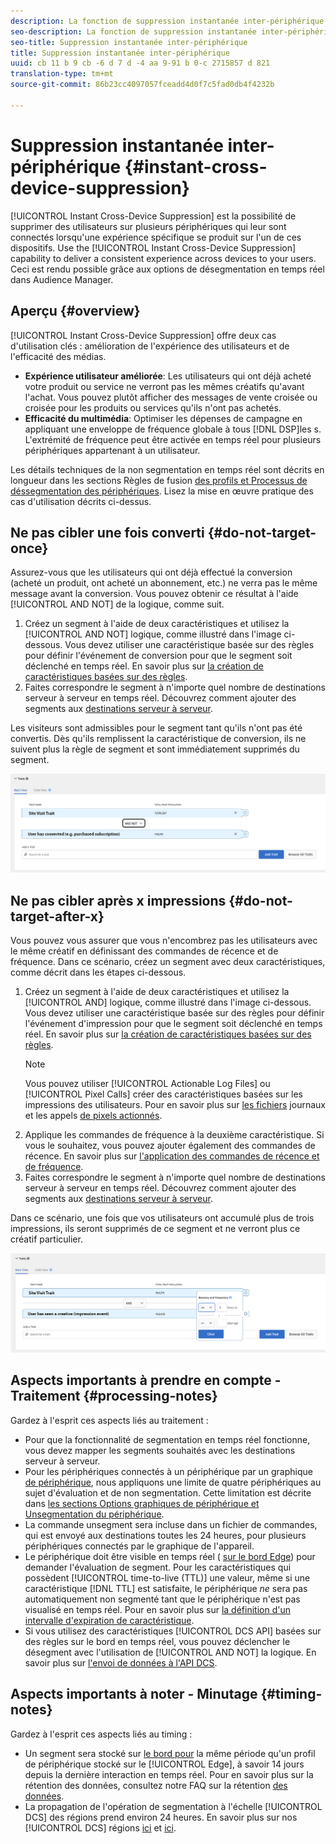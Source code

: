 ```yaml
---
description: La fonction de suppression instantanée inter-périphérique permet de supprimer des utilisateurs sur plusieurs périphériques qui leur sont associés lorsqu’une action particulière survient sur l’un de ces périphériques. Utilisez cette fonction pour offrir aux utilisateurs des conditions d’utilisation homogènes sur tous les périphériques. Ceci est rendu possible grâce aux options de désegmentation en temps réel dans Audience Manager.
seo-description: La fonction de suppression instantanée inter-périphérique permet de supprimer des utilisateurs sur plusieurs périphériques qui leur sont associés lorsqu’une action particulière survient sur l’un de ces périphériques. Utilisez cette fonction pour offrir aux utilisateurs des conditions d’utilisation homogènes sur tous les périphériques. Ceci est rendu possible grâce aux options de désegmentation en temps réel dans Audience Manager.
seo-title: Suppression instantanée inter-périphérique
title: Suppression instantanée inter-périphérique
uuid: cb 11 b 9 cb -6 d 7 d -4 aa 9-91 b 0-c 2715857 d 821
translation-type: tm+mt
source-git-commit: 86b23cc4097057fceadd4d0f7c5fad0db4f4232b

---
```



# Suppression instantanée inter-périphérique {#instant-cross-device-suppression}

[!UICONTROL Instant Cross-Device Suppression] est la possibilité de supprimer des utilisateurs sur plusieurs périphériques qui leur sont connectés lorsqu'une expérience spécifique se produit sur l'un de ces dispositifs. Use the [!UICONTROL Instant Cross-Device Suppression] capability to deliver a consistent experience across devices to your users. Ceci est rendu possible grâce aux options de désegmentation en temps réel dans Audience Manager.

## Aperçu {#overview}

[!UICONTROL Instant Cross-Device Suppression] offre deux cas d'utilisation clés : amélioration de l'expérience des utilisateurs et de l'efficacité des médias.

* **Expérience utilisateur améliorée**: Les utilisateurs qui ont déjà acheté votre produit ou service ne verront pas les mêmes créatifs qu'avant l'achat. Vous pouvez plutôt afficher des messages de vente croisée ou croisée pour les produits ou services qu'ils n'ont pas achetés.
* **Efficacité du multimédia**: Optimiser les dépenses de campagne en appliquant une enveloppe de fréquence globale à tous [!DNL DSP]les s. L'extrémité de fréquence peut être activée en temps réel pour plusieurs périphériques appartenant à un utilisateur.

Les détails techniques de la non segmentation en temps réel sont décrits en longueur dans les sections Règles de fusion [des profils et Processus de déssegmentation des périphériques](../../features/profile-merge-rules/merge-rule-unsegment.md). Lisez la mise en œuvre pratique des cas d'utilisation décrits ci-dessus.

## Ne pas cibler une fois converti {#do-not-target-once}

Assurez-vous que les utilisateurs qui ont déjà effectué la conversion (acheté un produit, ont acheté un abonnement, etc.) ne verra pas le même message avant la conversion. Vous pouvez obtenir ce résultat à l'aide [!UICONTROL AND NOT] de la logique, comme suit.

1. Créez un segment à l'aide de deux caractéristiques et utilisez la [!UICONTROL AND NOT] logique, comme illustré dans l'image ci-dessous. Vous devez utiliser une caractéristique basée sur des règles pour définir l'événement de conversion pour que le segment soit déclenché en temps réel. En savoir plus sur [la création de caractéristiques basées sur des règles](../../features/traits/create-onboarded-rule-based-traits.md#create-rules-based-or-onboarded-traits).
1. Faites correspondre le segment à n'importe quel nombre de destinations serveur à serveur en temps réel. Découvrez comment ajouter des segments aux [destinations serveur à serveur](../../features/destinations/add-edit-segments.md).

Les visiteurs sont admissibles pour le segment tant qu'ils n'ont pas été convertis. Dès qu'ils remplissent la caractéristique de conversion, ils ne suivent plus la règle de segment et sont immédiatement supprimés du segment.

![](assets/and_not_use_case.png)

## Ne pas cibler après x impressions {#do-not-target-after-x}

Vous pouvez vous assurer que vous n'encombrez pas les utilisateurs avec le même créatif en définissant des commandes de récence et de fréquence. Dans ce scénario, créez un segment avec deux caractéristiques, comme décrit dans les étapes ci-dessous.

1. Créez un segment à l'aide de deux caractéristiques et utilisez la [!UICONTROL AND] logique, comme illustré dans l'image ci-dessous. Vous devez utiliser une caractéristique basée sur des règles pour définir l'événement d'impression pour que le segment soit déclenché en temps réel. En savoir plus sur [la création de caractéristiques basées sur des règles](../../features/traits/create-onboarded-rule-based-traits.md#create-rules-based-or-onboarded-traits).
   >[!NOTE]
   >
   >Vous pouvez utiliser [!UICONTROL Actionable Log Files] ou [!UICONTROL Pixel Calls] créer des caractéristiques basées sur les impressions des utilisateurs. Pour en savoir plus sur [les fichiers](../../integration/media-data-integration/actionable-log-files.md) journaux et les appels [de pixels actionnés](../../integration/media-data-integration/impression-data-pixels.md).
1. Applique les commandes de fréquence à la deuxième caractéristique. Si vous le souhaitez, vous pouvez ajouter également des commandes de récence. En savoir plus sur [l'application des commandes de récence et de fréquence](../../features/segments/recency-and-frequency.md).
1. Faites correspondre le segment à n'importe quel nombre de destinations serveur à serveur en temps réel. Découvrez comment ajouter des segments aux [destinations serveur à serveur](../../features/destinations/add-edit-segments.md).

Dans ce scénario, une fois que vos utilisateurs ont accumulé plus de trois impressions, ils seront supprimés de ce segment et ne verront plus ce créatif particulier.

![](assets/impressions_use_case.png)

## Aspects importants à prendre en compte - Traitement {#processing-notes}

Gardez à l'esprit ces aspects liés au traitement :

* Pour que la fonctionnalité de segmentation en temps réel fonctionne, vous devez mapper les segments souhaités avec les destinations serveur à serveur.
* Pour les périphériques connectés à un périphérique par un graphique [de périphérique](../../features/profile-merge-rules/profile-link-use-case.md#recommendations), nous appliquons une limite de quatre périphériques au sujet d'évaluation et de non segmentation. Cette limitation est décrite dans [les sections Options graphiques de périphérique et Unsegmentation du périphérique](../../features/profile-merge-rules/merge-rule-unsegment.md#device-graph-options-unsegmentation).
* La commande unsegment sera incluse dans un fichier de commandes, qui est envoyé aux destinations toutes les 24 heures, pour plusieurs périphériques connectés par le graphique de l'appareil.
* Le périphérique doit être visible en temps réel ( [sur le bord Edge](../../reference/system-components/components-edge.md)) pour demander l'évaluation de segment. Pour les caractéristiques qui possèdent [!UICONTROL time-to-live (TTL)] une valeur, même si une caractéristique [!DNL TTL] est satisfaite, le périphérique *ne* sera pas automatiquement non segmenté tant que le périphérique n'est pas visualisé en temps réel. Pour en savoir plus sur [la définition d'un intervalle d'expiration de caractéristique](../../features/traits/create-onboarded-rule-based-traits.md#set-expiration-interval).
* Si vous utilisez des caractéristiques [!UICONTROL DCS API] basées sur des règles sur le bord en temps réel, vous pouvez déclencher le désegment avec l'utilisation de [!UICONTROL AND NOT] la logique. En savoir plus sur [l'envoi de données à l'API DCS](../../api/dcs-intro/dcs-event-calls/dcs-url-send.md).

## Aspects importants à noter - Minutage {#timing-notes}

Gardez à l'esprit ces aspects liés au timing :

* Un segment sera stocké sur [le bord pour](../../reference/system-components/components-edge.md) la même période qu'un profil de périphérique stocké sur le [!UICONTROL Edge], à savoir 14 jours depuis la dernière interaction en temps réel. Pour en savoir plus sur la rétention des données, consultez notre FAQ sur la rétention [des données](../../faq/faq-privacy.md#data-retention-faq).
* La propagation de l'opération de segmentation à l'échelle [!UICONTROL DCS] des régions prend environ 24 heures. En savoir plus sur nos [!UICONTROL DCS] régions [ici](../../reference/system-components/components-data-collection.md) et [ici](../../api/dcs-intro/dcs-api-reference/dcs-regions.md).